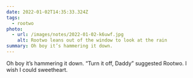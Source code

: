 ```yaml
---
date: 2022-01-02T14:35:33.324Z
tags:
  - rootwo
photo:
  - url: /images/notes/2022-01-02-k6uwf.jpg
    alt: Rootwo leans out of the window to look at the rain
summary: Oh boy it’s hammering it down.
---
```

Oh boy it’s hammering it down. “Turn it off, Daddy” suggested Rootwo. I wish I could sweetheart. 
